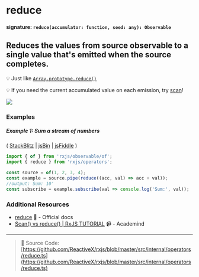# reduce

#### signature: `reduce(accumulator: function, seed: any): Observable`

## Reduces the values from source observable to a single value that's emitted when the source completes.

:bulb: Just like
[`Array.prototype.reduce()`](https://developer.mozilla.org/en-US/docs/Web/JavaScript/Reference/Global_Objects/Array/Reduce?v=a)

:bulb: If you need the current accumulated value on each emission, try
[scan](scan.md)!

<div class="ua-ad"><a href="https://ultimateangular.com/?ref=76683_kee7y7vk"><img src="https://ultimateangular.com/assets/img/banners/ua-leader.svg"></a></div>

### Examples

##### Example 1: Sum a stream of numbers

( [StackBlitz](https://stackblitz.com/edit/typescript-bbmye7?file=index.ts&devtoolsheight=50) |
[jsBin](http://jsbin.com/dakuneneho/edit?js,console) |
[jsFiddle](https://jsfiddle.net/f8fw7yka/) )

```js
import { of } from 'rxjs/observable/of';
import { reduce } from 'rxjs/operators';

const source = of(1, 2, 3, 4);
const example = source.pipe(reduce((acc, val) => acc + val));
//output: Sum: 10'
const subscribe = example.subscribe(val => console.log('Sum:', val));
```

### Additional Resources

* [reduce](http://reactivex.io/rxjs/class/es6/Observable.js~Observable.html#instance-method-reduce)
  :newspaper: - Official docs
* [Scan() vs reduce() | RxJS TUTORIAL](https://www.youtube.com/watch?v=myEeo2rZc3g)
  :video_camera: - Academind

---

> :file_folder: Source Code:
> [https://github.com/ReactiveX/rxjs/blob/master/src/internal/operators/reduce.ts](https://github.com/ReactiveX/rxjs/blob/master/src/internal/operators/reduce.ts)
